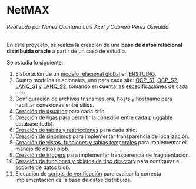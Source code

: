 NetMAX
======
###### Realizado por Núñez Quintana Luis Axel y Cabrera Pérez Oswaldo


En este proyecto, se realiza la creación de una **base de datos relacional distribuida oracle** a partir de un caso de estudio.

Se estudia lo siguiente:
1. Elaboración de un [modelo relacional global](https://github.com/LuisAxel/NetMAX/blob/main/Modelos/ModeloGlobal.jpg) en [ERSTUDIO](https://github.com/LuisAxel/NetMAX/blob/main/Modelos/ModeloGlobal.DM1).
2. Cuatro modelos relacionales, uno para cada site: [OCP_S1](https://github.com/LuisAxel/NetMAX/blob/main/Modelos/OCP_S1.jpg), [OCP_S2](https://github.com/LuisAxel/NetMAX/blob/main/Modelos/OCP_S2.jpg), [LANQ_S1](https://github.com/LuisAxel/NetMAX/blob/main/Modelos/LANQ_S1.jpg) y [LANQ_S2](https://github.com/LuisAxel/NetMAX/blob/main/Modelos/LANQ_S2.jpg), tomando en cuenta las [especificaciones](https://github.com/LuisAxel/NetMAX/tree/main/Requerimientos) de cada uno.
3. Configuración de archivos tnsnames.ora, hosts y hostname para habilitar conexiones entre sitios.
4. [Creación de usuarios](https://github.com/LuisAxel/NetMAX/tree/main/Scripts/s-01-usuarios) para cada sitio.
5. [Creación de ligas](https://github.com/LuisAxel/NetMAX/blob/main/Scripts/s-02-netmax-ligas.sql) para permitir la conexión entre cada pluggable database (pdb).
6. [Creación de tablas y restricciones](https://github.com/LuisAxel/NetMAX/tree/main/Scripts/s-03-ddl) para cada sitio.
7. [Creación de sinónimos](https://github.com/LuisAxel/NetMAX/tree/main/Scripts/s-04-sinonimos) para implementar transparencia de localización.
8. [Creación de vistas, funciones y tablas temporales](https://github.com/LuisAxel/NetMAX/tree/main/Scripts/s-05-manejo-datos-blob) para implementar el manejo de datos blob.
9. [Creación de triggers](https://github.com/LuisAxel/NetMAX/tree/main/Scripts/s-06-triggers) para implementar transparencia de fragmentación.
10. [Creación de funciones y objetos de tipo directory](https://github.com/LuisAxel/NetMAX/tree/main/Scripts/s-07-soporte-blobs) para configurar el soporte de datos blob.
11. Ejecución de [scripts de verificación](https://github.com/LuisAxel/NetMAX/tree/main/Scripts/s-08-presentación) para evaluar la correcta implementación de la base de datos distribuida.
